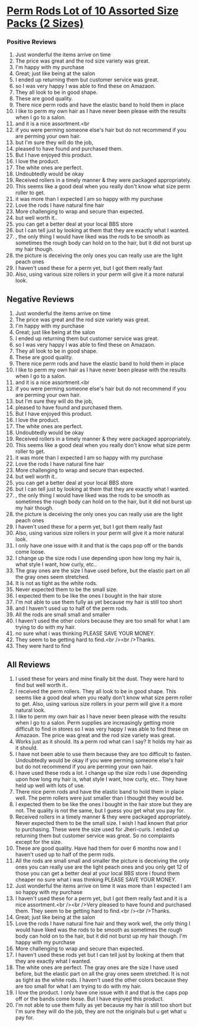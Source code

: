 # [Perm Rods Lot of 10 Assorted Size Packs (2 Sizes)](https://products.checkmycream.com/products/Perm-Rods-Lot-of-10-Assorted-Size-Packs-(2-Sizes).html)

### Positive Reviews

<ol>
      <li>Just wonderful the items arrive on time</li>
      <li>The price was great and the rod size variety was great.</li>
      <li>I&#x27;m happy with my purchase</li>
      <li>Great; just like being at the salon</li>
      <li>I ended up returning them but customer service was great.</li>
      <li>so I was very happy I was able to find these on Amazaon.  </li>
      <li>They all look to be in good shape.  </li>
      <li>These are good quality.</li>
      <li>There nice perm rods and have the elastic band to hold them in place</li>
      <li>I like to perm my own hair as I have never been please with the results when I go to a salon.  </li>
      <li>and it is a nice assortment.&lt;br</li>
      <li>if you were perming someone else&#x27;s hair but do not recommend if you are perming your own hair.</li>
      <li>but I&#x27;m sure they will do the job,  </li>
      <li>pleased to have found and purchased them.  </li>
      <li>But I have enjoyed this product.</li>
      <li>I love the product.</li>
      <li>The white ones are perfect.</li>
      <li>Undoubtedly would be okay</li>
      <li>Received rollers in a timely manner &amp; they were packaged appropriately.  </li>
      <li>This seems like a good deal when you really don&#x27;t know what size perm roller to get.  </li>
      <li>it was more than I expected I am so happy with my purchase</li>
      <li>Love the rods I have natural fine hair</li>
      <li>More challenging to wrap and secure than expected.</li>
      <li>but well worth it..</li>
      <li>you can  get a better deal at your local BBS store</li>
      <li>but I can tell just by looking at them that they are exactly what I wanted.</li>
      <li>, the only thing I would have liked was the rods to be smooth as sometimes the rough body can hold on to the hair, but it did not burst up my hair though.</li>
      <li>the picture is deceiving the only ones you can really use are the light peach ones</li>
      <li>I haven&#x27;t used these for a perm yet, but I got them really fast</li>
      <li>Also, using various size rollers in your perm will give it a more natural look.</li>
</ol>


<h2>Negative Reviews</h2>
<ol>
<li> Just wonderful the items arrive on time</li>
<li> The price was great and the rod size variety was great.</li>
<li> I&#x27;m happy with my purchase</li>
<li> Great; just like being at the salon</li>
<li> I ended up returning them but customer service was great.</li>
<li> so I was very happy I was able to find these on Amazaon.  </li>
<li> They all look to be in good shape.  </li>
<li> These are good quality.</li>
<li> There nice perm rods and have the elastic band to hold them in place</li>
<li> I like to perm my own hair as I have never been please with the results when I go to a salon.  </li>
<li> and it is a nice assortment.&lt;br</li>
<li> if you were perming someone else&#x27;s hair but do not recommend if you are perming your own hair.</li>
<li> but I&#x27;m sure they will do the job,  </li>
<li> pleased to have found and purchased them.  </li>
<li> But I have enjoyed this product.</li>
<li> I love the product.</li>
<li> The white ones are perfect.</li>
<li> Undoubtedly would be okay</li>
<li> Received rollers in a timely manner &amp; they were packaged appropriately.  </li>
<li> This seems like a good deal when you really don&#x27;t know what size perm roller to get.  </li>
<li> it was more than I expected I am so happy with my purchase</li>
<li> Love the rods I have natural fine hair</li>
<li> More challenging to wrap and secure than expected.</li>
<li> but well worth it..</li>
<li> you can  get a better deal at your local BBS store</li>
<li> but I can tell just by looking at them that they are exactly what I wanted.</li>
<li> , the only thing I would have liked was the rods to be smooth as sometimes the rough body can hold on to the hair, but it did not burst up my hair though.</li>
<li> the picture is deceiving the only ones you can really use are the light peach ones</li>
<li> I haven&#x27;t used these for a perm yet, but I got them really fast</li>
<li> Also, using various size rollers in your perm will give it a more natural look.</li>
<li> I only have one issue with it and that is the caps pop off or the bands come loose.</li>
<li> I change up the size rods I use depending upon how long my hair is, what style I want, how curly, etc..  </li>
<li> The gray ones are the size I have used before, but the elastic part on all the gray ones seem stretched.</li>
<li> It is not as tight as the white rods.</li>
<li> Never expected them to be the small size.  </li>
<li> I expected them to be like the ones I bought in the hair store</li>
<li> I&#x27;m not able to use them fully as yet because my hair is still too short</li>
<li> and I haven&#x27;t used up to half of the perm rods.</li>
<li> All the rods are small small and smaller</li>
<li> I haven&#x27;t used the other colors because they are too small for what I am trying to do with my hair.</li>
<li> no sure what i was thinking PLEASE SAVE YOUR MONEY.</li>
<li> They seem to be getting hard to find.&lt;br /&gt;&lt;br /&gt;Thanks.</li>
<li> They were hard to find</li>
</ol>

<h2>All Reviews</h2>

<ol>
    <li> I used these for years and mine finally bit the dust.  They were hard to find but well worth it..</li>
    <li> I received the perm rollers. They all look to be in good shape.  This seems like a good deal when you really don&#x27;t know what size perm roller to get.  Also, using various size rollers in your perm will give it a more natural look.</li>
    <li> I like to perm my own hair as I have never been please with the results when I go to a salon.  Perm supplies are increasingly getting more difficult to find in stores so I was very happy I was able to find these on Amazaon.  The price was great and the rod size variety was great.</li>
    <li> Works just as it should. Its a perm rod what can I say? It holds my hair as it should.</li>
    <li> I have not been able to use them because they are too difficult to fasten.  Undoubtedly would be okay if you were perming someone else&#x27;s hair but do not recommend if you are perming your own hair.</li>
    <li> I have used these rods a lot.  I change up the size rods I use depending upon how long my hair is, what style I want, how curly, etc..  They have held up well with lots of use.</li>
    <li> There nice perm rods and have the elastic band to hold them in place well. The perm rollers were just smaller than I thought they would be.</li>
    <li> I expected them to be like the ones I bought in the hair store but they are not. The quality is not the same, but I guess you get what you pay for.</li>
    <li> Received rollers in a timely manner &amp; they were packaged appropriately.  Never expected them to be the small size.  I wish I had known that prior to purchasing.  These were the size used for Jheri-curls. I ended up returning them but customer service was great. So no complaints except for the size.</li>
    <li> These are good quality. Have had them for over 6 months now and I haven&#x27;t used up to half of the perm rods.</li>
    <li> All the rods are small small and smaller the picture is deceiving the only ones you can really use are the light peach ones and you only get 12 of those you can  get a better deal at your local BBS store i found them cheaper no sure what i was thinking PLEASE SAVE YOUR MONEY.</li>
    <li> Just wonderful the items arrive on time it was more than I expected I am so happy with my purchase</li>
    <li> I haven&#x27;t used these for a perm yet, but I got them really fast and it is a nice assortment.&lt;br /&gt;&lt;br /&gt;Very  pleased to have found and purchased them.  They seem to be getting hard to find.&lt;br /&gt;&lt;br /&gt;Thanks.</li>
    <li> Great; just like being at the salon</li>
    <li> Love the rods I have natural fine hair and they work well, the only thing I would have liked was the rods to be smooth as sometimes the rough body can hold on to the hair, but it did not burst up my hair though. I&#x27;m happy with my purchase</li>
    <li> More challenging to wrap and secure than expected.</li>
    <li> I haven&#x27;t used these rods yet but I can tell just by looking at them that they are exactly what I wanted.</li>
    <li> The white ones are perfect. The gray ones are the size I have used before, but the elastic part on all the gray ones seem stretched. It is not as tight as the white rods. I haven&#x27;t used the other colors because they are too small for what I am trying to do with my hair.</li>
    <li> I love the product. I only have one issue with it and that is the caps pop off or the bands come loose. But I have enjoyed this product.</li>
    <li> I&#x27;m not able to use them fully as yet because my hair is still too short but I&#x27;m sure they will do the job,  they are not the originals but u get what u pay for.</li>
</ol>




